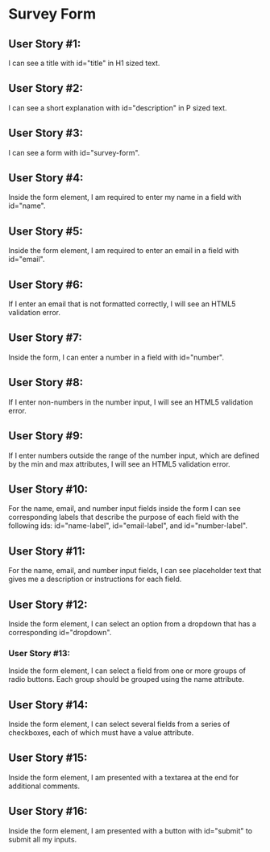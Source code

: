 
# Survey Form

## User Story #1: 
I can see a title with id="title" in H1 sized text.

## User Story #2: 
I can see a short explanation with id="description" in P sized text.

## User Story #3: 
I can see a form with id="survey-form".

## User Story #4: 
Inside the form element, I am required to enter my name in a field with id="name".

## User Story #5: 
Inside the form element, I am required to enter an email in a field with id="email".

## User Story #6: 
If I enter an email that is not formatted correctly, I will see an HTML5 validation error.

## User Story #7: 
Inside the form, I can enter a number in a field with id="number".

## User Story #8: 
If I enter non-numbers in the number input, I will see an HTML5 validation error.

## User Story #9: 
If I enter numbers outside the range of the number input, which are defined by the min and max attributes, I will see an HTML5 validation error.

## User Story #10: 
For the name, email, and number input fields inside the form I can see corresponding labels that describe the purpose of each field with the following ids: id="name-label", id="email-label", and id="number-label".

## User Story #11: 
For the name, email, and number input fields, I can see placeholder text that gives me a description or instructions for each field.

## User Story #12: 
Inside the form element, I can select an option from a dropdown that has a corresponding id="dropdown".

### User Story #13: 
Inside the form element, I can select a field from one or more groups of radio buttons. Each group should be grouped using the name attribute.

## User Story #14: 
Inside the form element, I can select several fields from a series of checkboxes, each of which must have a value attribute.

## User Story #15: 
Inside the form element, I am presented with a textarea at the end for additional comments.

## User Story #16: 
Inside the form element, I am presented with a button with id="submit" to submit all my inputs.